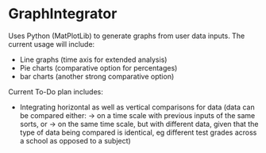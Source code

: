 # GraphIntegrator
Uses Python (MatPlotLib) to generate graphs from user data inputs. The current usage will include:
- Line graphs (time axis for extended analysis)
- Pie charts (comparative option for percentages)
- bar charts (another strong comparative option)

Current To-Do plan includes:
- Integrating horizontal as well as vertical comparisons for data (data can be compared either:
-> on a time scale with previous inputs of the same sorts, or
-> on the same time scale, but with different data, given that the type of data being compared is identical, eg different test grades across a school as opposed to a subject) 
